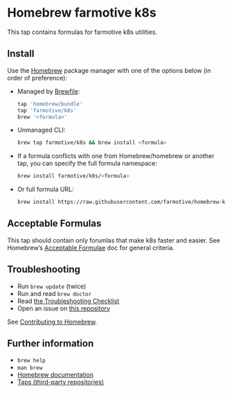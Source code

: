 # Homebrew farmotive k8s
This tap contains formulas for farmotive k8s utilities.

## Install
Use the [Homebrew](https://brew.sh/) package manager with one of the options below (in order of preference):
- Managed by [Brewfile](https://github.com/Homebrew/homebrew-bundle):
  ```sh
  tap 'homebrew/bundle'
  tap 'farmotive/k8s'
  brew '<formula>'
  ```
- Unmanaged CLI:
  ```sh
  brew tap farmotive/k8s && brew install <formula>
  ```
- If a formula conflicts with one from Homebrew/homebrew or another tap, you can specify the full formula namespace:
  ```sh
  brew install farmotive/k8s/<formula>
  ```
- Or full formula URL:
  ```sh
  brew install https://raw.githubusercontent.com/farmotive/homebrew-k8s/master/Forumla/<formula>.rb
  ```

## Acceptable Formulas
This tap should contain only forumlas that make k8s faster and easier. See Homebrew’s [Acceptable Formulae](https://github.com/Homebrew/brew/blob/master/docs/Acceptable-Formulae.md) doc for general criteria.

## Troubleshooting
- Run `brew update` (twice)
- Run and read `brew doctor`
- Read [the Troubleshooting Checklist](http://docs.brew.sh/Troubleshooting.html)
- Open an issue on [this repository](https://github.com/farmotive/homebrew-k8s)

See [Contributing to Homebrew](https://github.com/Homebrew/homebrew-core/blob/master/CONTRIBUTING.md).

## Further information
- `brew help`
- `man brew`
- [Homebrew documentation](https://github.com/Homebrew/brew/tree/master/docs#readme)
- [Taps (third-party repositories)](https://github.com/Homebrew/brew/blob/master/docs/brew-tap.md)
